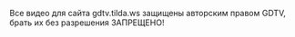 Все видео для сайта gdtv.tilda.ws защищены авторским правом GDTV, брать их без разрешения ЗАПРЕЩЕНО!
